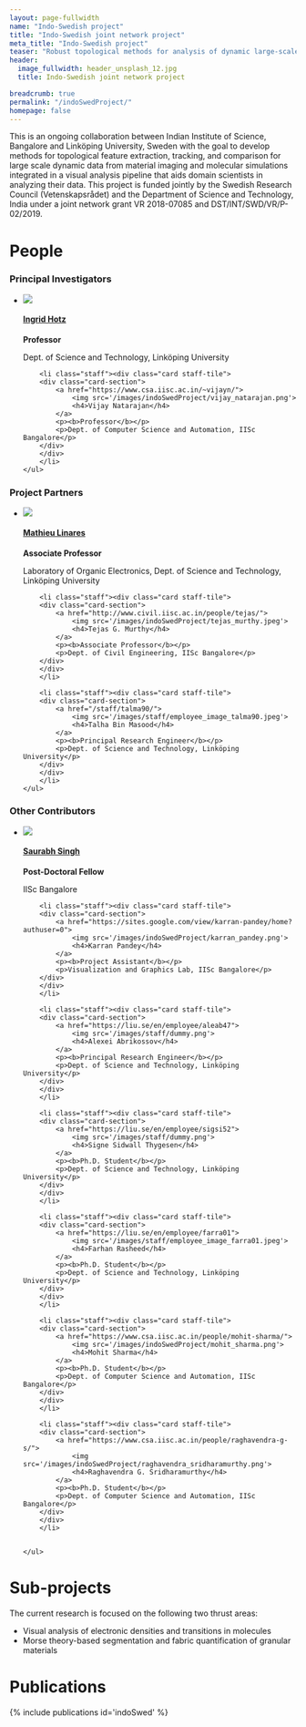 ```yaml
---
layout: page-fullwidth
name: "Indo-Swedish project"
title: "Indo-Swedish joint network project"
meta_title: "Indo-Swedish project"
teaser: "Robust topological methods for analysis of dynamic large-scale data for modern material design"
header:
  image_fullwidth: header_unsplash_12.jpg
  title: Indo-Swedish joint network project

breadcrumb: true
permalink: "/indoSwedProject/"
homepage: false
---
```


This is an ongoing collaboration between Indian Institute of Science, Bangalore and Linköping University, Sweden with the goal to develop methods for topological feature extraction, tracking, and comparison for large scale dynamic data from material imaging and molecular simulations integrated in a visual analysis pipeline that aids domain scientists in analyzing their data. This project is funded jointly by the Swedish Research Council (Vetenskapsrådet) and the Department of Science and Technology, India under a joint network grant VR 2018-07085 and DST/INT/SWD/VR/P-02/2019.

# People

<h3>Principal Investigators</h3>
<p style="margin-bottom:0.6em;"></p>
<div class="row b60">
    <ul class="medium-block-grid-5">
        <li class="staff"><div class="card staff-tile">
        <div class="card-section">
            <a href="https://liu.se/en/employee/ingho32">
                <img src='/images/staff/employee_image_ingho32.jpeg'>
                <h4>Ingrid Hotz</h4>
            </a>
            <p><b>Professor</b></p> 
            <p>Dept. of Science and Technology, Linköping University</p>
        </div>
        </div>
        </li>
        
        <li class="staff"><div class="card staff-tile">
        <div class="card-section">
            <a href="https://www.csa.iisc.ac.in/~vijayn/">
                <img src='/images/indoSwedProject/vijay_natarajan.png'>
                <h4>Vijay Natarajan</h4>
            </a>
            <p><b>Professor</b></p> 
            <p>Dept. of Computer Science and Automation, IISc Bangalore</p>
        </div>
        </div>
        </li>
    </ul>
</div>

<h3>Project Partners</h3>
<p style="margin-bottom:0.6em;"></p>
<div class="row b60">
    <ul class="medium-block-grid-5">
        <li class="staff"><div class="card staff-tile">
        <div class="card-section">
            <a href="https://liu.se/en/employee/matli20">
                <img src='/images/staff/employee_image_matli20.jpeg'>
                <h4>Mathieu Linares</h4>    
            </a>
            <p><b>Associate Professor</b></p> 
            <p>Laboratory of Organic Electronics, Dept. of Science and Technology, Linköping University</p>
        </div>
        </div>
        </li>
        
        <li class="staff"><div class="card staff-tile">
        <div class="card-section">
            <a href="http://www.civil.iisc.ac.in/people/tejas/">
                <img src='/images/indoSwedProject/tejas_murthy.jpeg'>
                <h4>Tejas G. Murthy</h4>
            </a>
            <p><b>Associate Professor</b></p> 
            <p>Dept. of Civil Engineering, IISc Bangalore</p>
        </div>
        </div>
        </li>
        
        <li class="staff"><div class="card staff-tile">
        <div class="card-section">
            <a href="/staff/talma90/">
                <img src='/images/staff/employee_image_talma90.jpeg'>
                <h4>Talha Bin Masood</h4>
            </a>
            <p><b>Principal Research Engineer</b></p> 
            <p>Dept. of Science and Technology, Linköping University</p>
        </div>
        </div>
        </li>
    </ul>
</div>

<h3>Other Contributors</h3>
<p style="margin-bottom:0.6em;"></p>
<div class="row b60">
    <ul class="medium-block-grid-5">
        <li class="staff"><div class="card staff-tile">
        <div class="card-section">
            <a href="">
                <img src='/images/indoSwedProject/saurabh_singh.jpeg'>
                <h4>Saurabh Singh</h4>
            </a>
            <p><b>Post-Doctoral Fellow</b></p> 
            <p>IISc Bangalore</p>
        </div>
        </div>
        </li>
        
        <li class="staff"><div class="card staff-tile">
        <div class="card-section">
            <a href="https://sites.google.com/view/karran-pandey/home?authuser=0">
                <img src='/images/indoSwedProject/karran_pandey.png'>
                <h4>Karran Pandey</h4>
            </a>
            <p><b>Project Assistant</b></p> 
            <p>Visualization and Graphics Lab, IISc Bangalore</p>
        </div>
        </div>
        </li>
        
        <li class="staff"><div class="card staff-tile">
        <div class="card-section">
            <a href="https://liu.se/en/employee/aleab47">
                <img src='/images/staff/dummy.png'>
                <h4>Alexei Abrikossov</h4>    
            </a>
            <p><b>Principal Research Engineer</b></p> 
            <p>Dept. of Science and Technology, Linköping University</p>
        </div>
        </div>
        </li>
        
        <li class="staff"><div class="card staff-tile">
        <div class="card-section">
            <a href="https://liu.se/en/employee/sigsi52">
                <img src='/images/staff/dummy.png'>
                <h4>Signe Sidwall Thygesen</h4>  
            </a>
            <p><b>Ph.D. Student</b></p> 
            <p>Dept. of Science and Technology, Linköping University</p>
        </div>
        </div>
        </li>
        
        <li class="staff"><div class="card staff-tile">
        <div class="card-section">
            <a href="https://liu.se/en/employee/farra01">
                <img src='/images/staff/employee_image_farra01.jpeg'>
                <h4>Farhan Rasheed</h4>
            </a>
            <p><b>Ph.D. Student</b></p> 
            <p>Dept. of Science and Technology, Linköping University</p>
        </div>
        </div>
        </li>
        
        <li class="staff"><div class="card staff-tile">
        <div class="card-section">
            <a href="https://www.csa.iisc.ac.in/people/mohit-sharma/">
                <img src='/images/indoSwedProject/mohit_sharma.png'>
                <h4>Mohit Sharma</h4>
            </a>
            <p><b>Ph.D. Student</b></p> 
            <p>Dept. of Computer Science and Automation, IISc Bangalore</p>
        </div>
        </div>
        </li>
        
        <li class="staff"><div class="card staff-tile">
        <div class="card-section">
            <a href="https://www.csa.iisc.ac.in/people/raghavendra-g-s/">
                <img src='/images/indoSwedProject/raghavendra_sridharamurthy.png'>
                <h4>Raghavendra G. Sridharamurthy</h4>
            </a>
            <p><b>Ph.D. Student</b></p> 
            <p>Dept. of Computer Science and Automation, IISc Bangalore</p>
        </div>
        </div>
        </li>
        
        
    </ul>
</div>

# Sub-projects

The current research is focused on the following two thrust areas:
+ Visual analysis of electronic densities and transitions in molecules
+ Morse theory-based segmentation and fabric quantification of granular materials

# Publications
{% include publications id='indoSwed' %}


